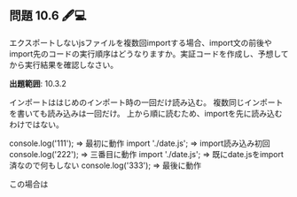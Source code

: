## 問題 10.6 🖋️💻

エクスポートしないjsファイルを複数回importする場合、import文の前後やimport先のコードの実行順序はどうなりますか。実証コードを作成し、予想してから実行結果を確認しなさい。

**出題範囲**: 10.3.2

インポートははじめのインポート時の一回だけ読み込む。
複数同じインポートを書いても読み込みは一回だけ。
上から順に読むため、importを先に読み込むわけではない。

console.log('111');     => 最初に動作
import './date.js';     => import読み込み初回
console.log('222');     => 三番目に動作
import './date.js';     => 既にdate.jsをimport済なので何もしない
console.log('333');     => 最後に動作

この場合は